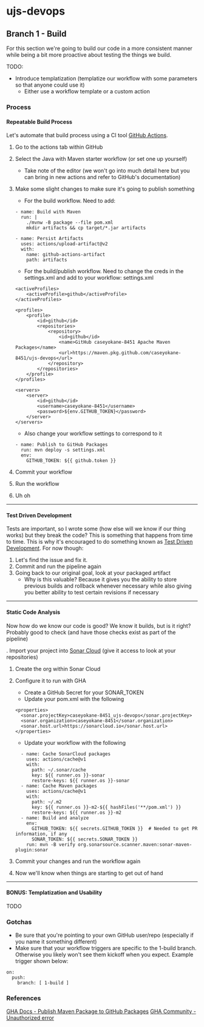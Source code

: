 # ujs-devops

## Branch 1 - Build
For this section we're going to build our code in a more consistent manner while being a bit more proactive about testing
the things we build.

TODO:
- Introduce templatization (templatize our workflow with some parameters so that anyone could use it)
    - Either use a workflow template or a custom action

### Process

#### Repeatable Build Process

Let's automate that build process using a CI tool [GitHub Actions](https://docs.github.com/en/actions).

1. Go to the actions tab within GitHub
1. Select the Java with Maven starter workflow (or set one up yourself)
    - Take note of the editor (we won't go into much detail here but you can bring in new actions and refer to GitHub's
    documentation)
1. Make some slight changes to make sure it's going to publish something
    - For the build workflow. Need to add:
    ```
    - name: Build with Maven
      run: |
        ./mvnw -B package --file pom.xml
        mkdir artifacts && cp target/*.jar artifacts

    - name: Persist Artifacts
      uses: actions/upload-artifact@v2
      with:
        name: github-actions-artifact
        path: artifacts

    ```
    - For the build/publish workflow. Need to change the creds in the settings.xml and add to your workflow:
    settings.xml

    ```
	<activeProfiles>
		<activeProfile>github</activeProfile>
	</activeProfiles>

	<profiles>
		<profile>
			<id>github</id>
			<repositories>
				<repository>
					<id>github</id>
					<name>GitHub caseyokane-8451 Apache Maven Packages</name>
					<url>https://maven.pkg.github.com/caseyokane-8451/ujs-devops</url>
				</repository>
			</repositories>
		</profile>
	</profiles>

	<servers>
		<server>
			<id>github</id>
			<username>caseyokane-8451</username>
			<password>${env.GITHUB_TOKEN}</password>
		</server>
	</servers>
    ```
    - Also change your workflow settings to correspond to it
    ```
    - name: Publish to GitHub Packages
      run: mvn deploy -s settings.xml
      env:
        GITHUB_TOKEN: ${{ github.token }}

    ```
1. Commit your workflow
1. Run the workflow
1. Uh oh

---

#### Test Driven Development

Tests are important, so I wrote some (how else will we know if our thing works) but they break the code? This is something
that happens from time to time. This is why it's encouraged to do something known as
[Test Driven Development](https://en.wikipedia.org/wiki/Test-driven_development). For now though:

1. Let's find the issue and fix it.
1. Commit and run the pipeline again
1. Going back to our original goal, look at your packaged artifact
    - Why is this valuable? Because it gives you the ability to store previous builds and rollback whenever necessary
    while also giving you better ability to test certain revisions if necessary

---

#### Static Code Analysis

Now how do we know our code is good? We know it builds, but is it right? Probably good to check (and have those checks
exist as part of the pipeline)

. Import your project into [Sonar Cloud](https://sonarcloud.io/github?gads_campaign=North-America-SonarCloud&gads_ad_group=SC-GitHub&gads_keyword=sonarcloud%20github&gclid=CjwKCAjwqIiFBhAHEiwANg9szvr0JVWzwaxeu1lbtrLEDAFvvZLF8WabyTrzSvdddV4Whq81Hvaz6BoCcj8QAvD_BwE)
(give it access to look at your repositories)
1. Create the org within Sonar Cloud
1. Configure it to run with GHA
    - Create a GitHub Secret for your SONAR_TOKEN
    - Update your pom.xml with the following
    ```
    <properties>
      <sonar.projectKey>caseyokane-8451_ujs-devops</sonar.projectKey>
      <sonar.organization>caseyokane-8451</sonar.organization>
      <sonar.host.url>https://sonarcloud.io</sonar.host.url>
    </properties>
    ```

    - Update your workflow with the following
    ```
      - name: Cache SonarCloud packages
        uses: actions/cache@v1
        with:
          path: ~/.sonar/cache
          key: ${{ runner.os }}-sonar
          restore-keys: ${{ runner.os }}-sonar
      - name: Cache Maven packages
        uses: actions/cache@v1
        with:
          path: ~/.m2
          key: ${{ runner.os }}-m2-${{ hashFiles('**/pom.xml') }}
          restore-keys: ${{ runner.os }}-m2
      - name: Build and analyze
        env:
          GITHUB_TOKEN: ${{ secrets.GITHUB_TOKEN }}  # Needed to get PR information, if any
          SONAR_TOKEN: ${{ secrets.SONAR_TOKEN }}
        run: mvn -B verify org.sonarsource.scanner.maven:sonar-maven-plugin:sonar
     ```

1. Commit your changes and run the workflow again
1. Now we'll know when things are starting to get out of hand

---

#### BONUS: Templatization and Usability

TODO

### Gotchas
- Be sure that you're pointing to your own GitHub user/repo (especially if you name it something different)
- Make sure that your workflow triggers are specific to the 1-build branch. Otherwise you likely won't see them kickoff
when you expect. Example trigger shown below:
```
on:
  push:
    branch: [ 1-build ]
```

### References
[GHA Docs - Publish Maven Package to GitHub Packages](https://docs.github.com/en/actions/guides/publishing-java-packages-with-maven)
[GHA Community - Unauthorized error](https://github.community/t/deploying-to-github-packages-from-github-actions-returns-unauthorized-error/18156)
